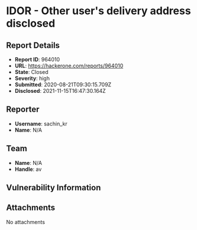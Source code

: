 # IDOR - Other user's delivery address disclosed

## Report Details
- **Report ID**: 964010
- **URL**: https://hackerone.com/reports/964010
- **State**: Closed
- **Severity**: high
- **Submitted**: 2020-08-21T09:30:15.709Z
- **Disclosed**: 2021-11-15T16:47:30.164Z

## Reporter
- **Username**: sachin_kr
- **Name**: N/A

## Team
- **Name**: N/A
- **Handle**: av

## Vulnerability Information


## Attachments
No attachments
